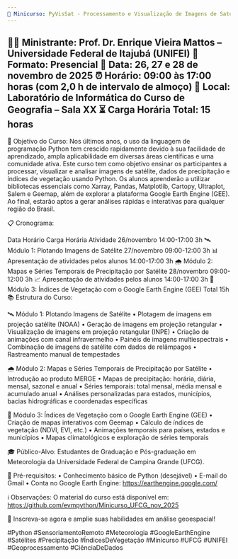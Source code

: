 ```yaml
---
🐍 Minicurso: PyVisSat - Processamento e Visualização de Imagens de Satélite, Dados de Precipitação e Índices de Vegetação com Python
---
```

👨‍🏫 Ministrante: Prof. Dr. Enrique Vieira Mattos – Universidade Federal de Itajubá (UNIFEI)
📅 Formato: Presencial
📆 Data: 26, 27 e 28 de novembro de 2025
⏰ Horário: 09:00 às 17:00 horas (com 2,0 h de intervalo de almoço)
📍 Local: Laboratório de Informática do Curso de Geografia – Sala XX
⏳ Carga Horária Total: 15 horas
---
🎯 Objetivo do Curso:
Nos últimos anos, o uso da linguagem de programação Python tem crescido rapidamente devido à sua facilidade de aprendizado, ampla aplicabilidade em diversas áreas científicas e uma comunidade ativa. Este curso tem como objetivo ensinar os participantes a processar, visualizar e analisar imagens de satélite, dados de precipitação e índices de vegetação usando Python. Os alunos aprenderão a utilizar bibliotecas essenciais como Xarray, Pandas, Matplotlib, Cartopy, Ultraplot, Salem e Geemap, além de explorar a plataforma Google Earth Engine (GEE). Ao final, estarão aptos a gerar análises rápidas e interativas para qualquer região do Brasil.

📋 Cronograma:

Data	Horário	Carga Horária	Atividade
26/novembro	14:00-17:00	3h	🛰️ Módulo 1: Plotando Imagens de Satélite
27/novembro	09:00-12:00	3h	📊 Apresentação de atividades pelos alunos
14:00-17:00	3h	🌧️ Módulo 2: Mapas e Séries Temporais de Precipitação por Satélite
28/novembro	09:00-12:00	3h	📈 Apresentação de atividades pelos alunos
14:00-17:00	3h	🌿 Módulo 3: Índices de Vegetação com o Google Earth Engine (GEE)
Total		15h	
📚 Estrutura do Curso:

🛰️ Módulo 1: Plotando Imagens de Satélite
• Plotagem de imagens em projeção satélite (NOAA)
• Geração de imagens em projeção retangular
• Visualização de imagens em projeção retangular (INPE)
• Criação de animações com canal infravermelho
• Painéis de imagens multiespectrais
• Combinação de imagens de satélite com dados de relâmpagos
• Rastreamento manual de tempestades

🌧️ Módulo 2: Mapas e Séries Temporais de Precipitação por Satélite
• Introdução ao produto MERGE
• Mapas de precipitação: horária, diária, mensal, sazonal e anual
• Séries temporais: total mensal, média mensal e acumulado anual
• Análises personalizadas para estados, municípios, bacias hidrográficas e coordenadas específicas

🌿 Módulo 3: Índices de Vegetação com o Google Earth Engine (GEE)
• Criação de mapas interativos com Geemap
• Cálculo de índices de vegetação (NDVI, EVI, etc.)
• Animações temporais para países, estados e municípios
• Mapas climatológicos e exploração de séries temporais

🎓 Público-Alvo:
Estudantes de Graduação e Pós-graduação em Meteorologia da Universidade Federal de Campina Grande (UFCG).

📌 Pré-requisitos:
• Conhecimento básico de Python (desejável)
• E-mail do Gmail
• Conta no Google Earth Engine: https://earthengine.google.com/

ℹ️ Observações:
O material do curso está disponível em:
https://github.com/evmpython/Minicurso_UFCG_nov_2025

🔗 Inscreva-se agora e amplie suas habilidades em análise geoespacial!

#Python #SensoriamentoRemoto #Meteorologia #GoogleEarthEngine #Satélites #Precipitação #ÍndicesDeVegetação #Minicurso #UFCG #UNIFEI #Geoprocessamento #CiênciaDeDados


